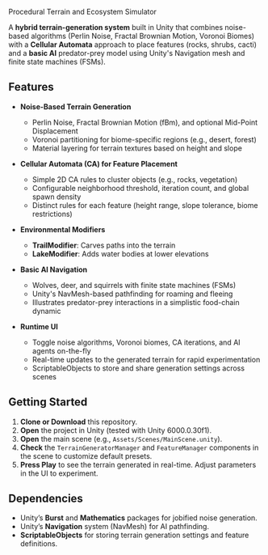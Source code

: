 Procedural Terrain and Ecosystem Simulator

A **hybrid terrain-generation system** built in Unity that combines noise-based algorithms (Perlin Noise, Fractal Brownian Motion, Voronoi Biomes) with a **Cellular Automata** approach to place features (rocks, shrubs, cacti) and a **basic AI** predator-prey model using Unity's Navigation mesh and finite state machines (FSMs).

## Features

- **Noise-Based Terrain Generation**  
  - Perlin Noise, Fractal Brownian Motion (fBm), and optional Mid-Point Displacement  
  - Voronoi partitioning for biome-specific regions (e.g., desert, forest)  
  - Material layering for terrain textures based on height and slope

- **Cellular Automata (CA) for Feature Placement**  
  - Simple 2D CA rules to cluster objects (e.g., rocks, vegetation)  
  - Configurable neighborhood threshold, iteration count, and global spawn density  
  - Distinct rules for each feature (height range, slope tolerance, biome restrictions)

- **Environmental Modifiers**  
  - **TrailModifier**: Carves paths into the terrain  
  - **LakeModifier**: Adds water bodies at lower elevations

- **Basic AI Navigation**  
  - Wolves, deer, and squirrels with finite state machines (FSMs)  
  - Unity's NavMesh-based pathfinding for roaming and fleeing  
  - Illustrates predator-prey interactions in a simplistic food-chain dynamic

- **Runtime UI**  
  - Toggle noise algorithms, Voronoi biomes, CA iterations, and AI agents on-the-fly  
  - Real-time updates to the generated terrain for rapid experimentation  
  - ScriptableObjects to store and share generation settings across scenes

## Getting Started

1. **Clone or Download** this repository.
2. **Open** the project in Unity (tested with Unity 6000.0.30f1).
3. **Open** the main scene (e.g., `Assets/Scenes/MainScene.unity`).
4. **Check** the `TerrainGeneratorManager` and `FeatureManager` components in the scene to customize default presets.
5. **Press Play** to see the terrain generated in real-time. Adjust parameters in the UI to experiment.

## Dependencies

- Unity’s **Burst** and **Mathematics** packages for jobified noise generation.
- Unity’s **Navigation** system (NavMesh) for AI pathfinding.
- **ScriptableObjects** for storing terrain generation settings and feature definitions.

